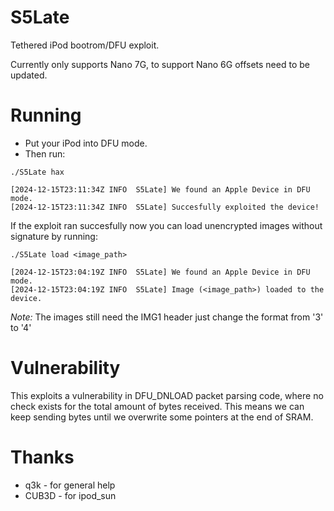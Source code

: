 # S5Late
Tethered iPod bootrom/DFU exploit.

Currently only supports Nano 7G, to support Nano 6G offsets need to be updated.

# Running
- Put your iPod into DFU mode.
- Then run:
```
./S5Late hax

[2024-12-15T23:11:34Z INFO  S5Late] We found an Apple Device in DFU mode.
[2024-12-15T23:11:34Z INFO  S5Late] Succesfully exploited the device!
```

If the exploit ran succesfully now you can load unencrypted images without signature by running:

```
./S5Late load <image_path>

[2024-12-15T23:04:19Z INFO  S5Late] We found an Apple Device in DFU mode.
[2024-12-15T23:04:19Z INFO  S5Late] Image (<image_path>) loaded to the device.
```

*Note:* The images still need the IMG1 header just change the format from '3' to '4'

# Vulnerability
This exploits a vulnerability in DFU_DNLOAD packet parsing code, where no check exists for the total amount of bytes received. This means we can keep sending bytes until we overwrite some pointers at the end of SRAM.

# Thanks
- q3k - for general help
- CUB3D - for ipod_sun

